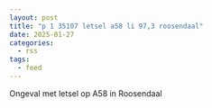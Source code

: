 ```yaml
---
layout: post
title: "p 1 35107 letsel a58 li 97,3 roosendaal"
date: 2025-01-27
categories: 
  - rss
tags: 
  - feed
---
```


Ongeval met letsel op A58 in Roosendaal
